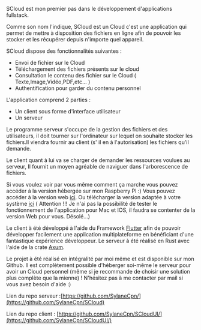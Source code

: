 SCloud est mon premier pas dans le développement d'applications fullstack.

Comme son nom l'indique, SCloud est un Cloud c'est une application qui permet de mettre à disposition des fichiers en ligne afin de pouvoir les stocker et les récupérer depuis n'importe quel appareil.

SCloud dispose des fonctionnalités suivantes :

* Envoi de fichier sur le Cloud
* Téléchargement des fichiers présents sur le cloud
* Consultation le contenu des fichier sur le Cloud ( Texte,Image,Vidéo,PDF,etc... )
* Authentification pour garder du contenu personnel

L'application comprend 2 parties :

* Un client sous forme d'interface utilisateur
* Un serveur

Le programme serveur s'occupe de la gestion des fichiers et des utilisateurs, il doit tourner sur l'ordinateur sur lequel on souhaite stocker les fichiers.Il viendra fournir au client (s' il en à l'autorisation) les fichiers qu'il demande.

Le client quant à lui va se charger de demander les ressources voulues au serveur, Il fournit un moyen agréable de naviguer dans l'arborescence de fichiers.

Si vous voulez voir par vous même comment ça marche vous pouvez accéder à la version hébergée sur mon Raspberry PI :)
Vous pouvez accéder à la version web [ici](https://sylcpn.ddns.net).
Ou télécharger la version adaptée à votre système [ici](https://github.com/SylaneCpn/SCloudUI/releases/latest) ( Attention !!! Je n'ai pas la possibilité de tester le fonctionnement de l'application pour Mac et IOS, il faudra se contenter de la version Web pour vous. Désolé...)

Le client à été développé à l'aide du Framework [Flutter](https://flutter.dev) afin de pouvoir développer facilement une application multiplateforme en bénéficiant d'une fantastique expérience développeur.
Le serveur à été réalisé en Rust avec l'aide de la crate [Axum](https://docs.rs/axum/latest/axum/).

Le projet à été réalisé en intégralité par moi même et est disponible sur mon Github. Il est complètement possible d'héberger soi-même le serveur pour avoir un Cloud personnel (même si je recommande de choisir une solution plus complète que la mienne) ! N'hésitez pas à me contacter par mail si vous avez besoin d'aide :)

Lien du repo serveur :[https://github.com/SylaneCpn/](https://github.com/SylaneCpn/SCloud)

Lien du repo client : [https://github.com/SylaneCpn/SCloudUI/](https://github.com/SylaneCpn/SCloudUI/)



